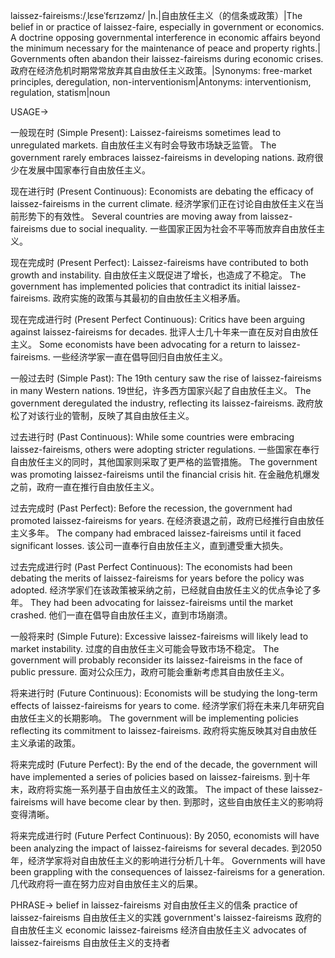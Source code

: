 laissez-faireisms:/ˌlɛseˈfɛrɪzəmz/
|n.|自由放任主义（的信条或政策）|The belief in or practice of laissez-faire, especially in government or economics.  A doctrine opposing governmental interference in economic affairs beyond the minimum necessary for the maintenance of peace and property rights.|  Governments often abandon their laissez-faireisms during economic crises. 政府在经济危机时期常常放弃其自由放任主义政策。|Synonyms: free-market principles, deregulation, non-interventionism|Antonyms: interventionism, regulation, statism|noun


USAGE->

一般现在时 (Simple Present):
Laissez-faireisms sometimes lead to unregulated markets. 自由放任主义有时会导致市场缺乏监管。
The government rarely embraces laissez-faireisms in developing nations. 政府很少在发展中国家奉行自由放任主义。

现在进行时 (Present Continuous):
Economists are debating the efficacy of laissez-faireisms in the current climate. 经济学家们正在讨论自由放任主义在当前形势下的有效性。
Several countries are moving away from laissez-faireisms due to social inequality. 一些国家正因为社会不平等而放弃自由放任主义。

现在完成时 (Present Perfect):
Laissez-faireisms have contributed to both growth and instability. 自由放任主义既促进了增长，也造成了不稳定。
The government has implemented policies that contradict its initial laissez-faireisms. 政府实施的政策与其最初的自由放任主义相矛盾。


现在完成进行时 (Present Perfect Continuous):
Critics have been arguing against laissez-faireisms for decades.  批评人士几十年来一直在反对自由放任主义。
Some economists have been advocating for a return to laissez-faireisms. 一些经济学家一直在倡导回归自由放任主义。

一般过去时 (Simple Past):
The 19th century saw the rise of laissez-faireisms in many Western nations. 19世纪，许多西方国家兴起了自由放任主义。
The government deregulated the industry, reflecting its laissez-faireisms.  政府放松了对该行业的管制，反映了其自由放任主义。

过去进行时 (Past Continuous):
While some countries were embracing laissez-faireisms, others were adopting stricter regulations. 一些国家在奉行自由放任主义的同时，其他国家则采取了更严格的监管措施。
The government was promoting laissez-faireisms until the financial crisis hit. 在金融危机爆发之前，政府一直在推行自由放任主义。


过去完成时 (Past Perfect):
Before the recession, the government had promoted laissez-faireisms for years.  在经济衰退之前，政府已经推行自由放任主义多年。
The company had embraced laissez-faireisms until it faced significant losses.  该公司一直奉行自由放任主义，直到遭受重大损失。

过去完成进行时 (Past Perfect Continuous):
The economists had been debating the merits of laissez-faireisms for years before the policy was adopted.  经济学家们在该政策被采纳之前，已经就自由放任主义的优点争论了多年。
They had been advocating for laissez-faireisms until the market crashed.  他们一直在倡导自由放任主义，直到市场崩溃。

一般将来时 (Simple Future):
Excessive laissez-faireisms will likely lead to market instability.  过度的自由放任主义可能会导致市场不稳定。
The government will probably reconsider its laissez-faireisms in the face of public pressure.  面对公众压力，政府可能会重新考虑其自由放任主义。


将来进行时 (Future Continuous):
Economists will be studying the long-term effects of laissez-faireisms for years to come.  经济学家们将在未来几年研究自由放任主义的长期影响。
The government will be implementing policies reflecting its commitment to laissez-faireisms.  政府将实施反映其对自由放任主义承诺的政策。


将来完成时 (Future Perfect):
By the end of the decade, the government will have implemented a series of policies based on laissez-faireisms.  到十年末，政府将实施一系列基于自由放任主义的政策。
The impact of these laissez-faireisms will have become clear by then.  到那时，这些自由放任主义的影响将变得清晰。


将来完成进行时 (Future Perfect Continuous):
By 2050, economists will have been analyzing the impact of laissez-faireisms for several decades. 到2050年，经济学家将对自由放任主义的影响进行分析几十年。
Governments will have been grappling with the consequences of laissez-faireisms for a generation.  几代政府将一直在努力应对自由放任主义的后果。

PHRASE->
belief in laissez-faireisms  对自由放任主义的信条
practice of laissez-faireisms 自由放任主义的实践
government's laissez-faireisms 政府的自由放任主义
economic laissez-faireisms 经济自由放任主义
advocates of laissez-faireisms 自由放任主义的支持者
